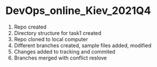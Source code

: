 # DevOps_online_Kiev_2021Q4
1. Repo created
2. Directory structure for task1 created
3. Repo cloned to local computer
4. Different branches created, sample files added, modified
5. Changes added to tracking and commited
6. Branches merged with conflict reslove 

